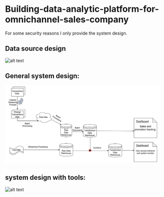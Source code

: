 # Building-data-analytic-platform-for-omnichannel-sales-company

For some security reasons I only provide the system design.
## Data source design
![alt text](https://github.com/thuongle2210/Building-data-analytic-platform-for-omnichannel-sales-company/blob/main/FirstSource_v2_detailed.png "Data source")

## General system design: 
![alt text](https://github.com/thuongle2210/-Building-data-analytic-platform-for-omnichannel-sales-company/blob/main/Building-data-analytic-platform-for-omnichannel-sales-company.drawio.png "General system design")


## system design with tools: 
![alt text](https://github.com/thuongle2210/Building-data-analytic-platform-for-omnichannel-sales-company/blob/main/system_design_with_tools.png "System design with tools")


